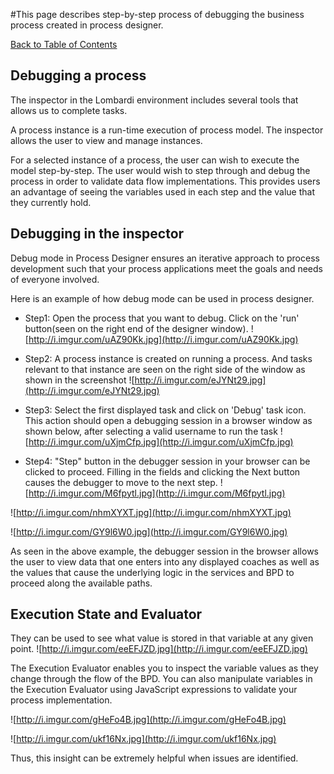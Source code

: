 #This page describes step-by-step process of debugging the business process created in process designer.


[Back to Table of Contents](TableOfContents.md)


## Debugging a process ##

The inspector in the Lombardi environment includes several tools that allows us to complete tasks.

A process instance is a run-time execution of process model. The inspector allows the user to view and manage instances.

For a selected instance of a process, the user can wish to execute the model step-by-step. The user would wish to step through and debug the process in order to validate data flow implementations. This provides users an advantage of seeing the variables used in each step and the value that they currently hold.

## Debugging in the inspector ##

Debug mode in Process Designer ensures an iterative approach to process development such that your process applications meet the goals and needs of everyone involved.

Here is an example of how debug mode can be used in process designer.

  * Step1:
Open the process that you want to debug. Click on the 'run' button(seen on the right end of the designer window).
![http://i.imgur.com/uAZ90Kk.jpg](http://i.imgur.com/uAZ90Kk.jpg)

  * Step2:
A process instance is created on running a process. And tasks relevant to that instance are seen on the right side of the window as shown in the screenshot
![http://i.imgur.com/eJYNt29.jpg](http://i.imgur.com/eJYNt29.jpg)

  * Step3:
Select the first displayed task and click on 'Debug' task icon. This action should open a debugging session in a browser window as shown below, after selecting a valid username to run the task
![http://i.imgur.com/uXjmCfp.jpg](http://i.imgur.com/uXjmCfp.jpg)

  * Step4:
"Step" button in the debugger session in your browser can be clicked to proceed. Filling in the fields and clicking the Next button causes the debugger to move to the next step.
![http://i.imgur.com/M6fpytl.jpg](http://i.imgur.com/M6fpytl.jpg)

![http://i.imgur.com/nhmXYXT.jpg](http://i.imgur.com/nhmXYXT.jpg)

![http://i.imgur.com/GY9l6W0.jpg](http://i.imgur.com/GY9l6W0.jpg)

As seen in the above example, the debugger session in the browser allows the user to view data that one enters into any displayed coaches as well as the values that cause the underlying logic in the services and BPD to proceed along the available paths.

## Execution State and Evaluator ##

They can be used to see what value is stored in that variable at any given point.
![http://i.imgur.com/eeEFJZD.jpg](http://i.imgur.com/eeEFJZD.jpg)

The Execution Evaluator enables you to inspect the variable values as they change through the flow of the BPD.
You can also manipulate variables in the Execution Evaluator using JavaScript expressions to validate your process implementation.

![http://i.imgur.com/gHeFo4B.jpg](http://i.imgur.com/gHeFo4B.jpg)

![http://i.imgur.com/ukf16Nx.jpg](http://i.imgur.com/ukf16Nx.jpg)


Thus, this insight can be extremely helpful when issues are identified.